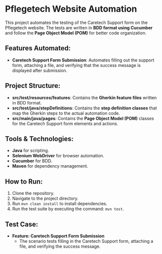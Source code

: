# Pflegetech Website Automation

This project automates the testing of the Caretech Support form on the Pflegetech website. The tests are written in **BDD format using Cucumber** and follow the **Page Object Model (POM)** for better code organization.

## Features Automated:
- **Caretech Support Form Submission**: Automates filling out the support form, attaching a file, and verifying that the success message is displayed after submission.

## Project Structure:
- **src/test/resources/features**: Contains the **Gherkin feature files** written in BDD format.
- **src/test/java/stepDefinitions**: Contains the **step definition classes** that map the Gherkin steps to the actual automation code.
- **src/main/java/pages**: Contains the **Page Object Model (POM)** classes for the Caretech Support form elements and actions.

## Tools & Technologies:
- **Java** for scripting.
- **Selenium WebDriver** for browser automation.
- **Cucumber** for BDD.
- **Maven** for dependency management.

## How to Run:
1. Clone the repository.
2. Navigate to the project directory.
3. Run `mvn clean install` to install dependencies.
4. Run the test suite by executing the command: `mvn test`.

## Test Case:
- **Feature: Caretech Support Form Submission**
  - The scenario tests filling in the Caretech Support form, attaching a file, and verifying the success message.

